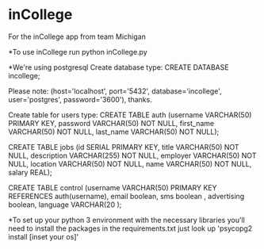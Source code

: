 # inCollege

For the inCollege app from team Michigan

\*To use inCollege run
python inCollege.py

\*We're using postgresql
Create database type:
CREATE DATABASE incollege;

Please note: (host='localhost', port='5432', database='incollege', user='postgres', password='3600'), thanks.

Create table for users type:
CREATE TABLE auth (username VARCHAR(50) PRIMARY KEY, password VARCHAR(50) NOT NULL, first_name VARCHAR(50) NOT NULL, last_name VARCHAR(50) NOT NULL);

CREATE TABLE jobs (id SERIAL PRIMARY KEY, title VARCHAR(50) NOT NULL, description VARCHAR(255) NOT NULL, employer VARCHAR(50) NOT NULL, location VARCHAR(50) NOT NULL, name VARCHAR(50) NOT NULL, salary REAL);

CREATE TABLE control (username VARCHAR(50) PRIMARY KEY REFERENCES auth(username), email boolean, sms boolean , advertising boolean, language VARCHAR(20 );

\*To set up your python 3 environment with the necessary libraries you'll need to install the packages in the requirements.txt
just look up 'psycopg2 install [inset your os]'
